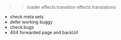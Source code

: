 >> loader effects
>> transition effects
>> translations

- check meta sets
- defer working buggy
- check bugs
- 404 forwarded page and backUrl
